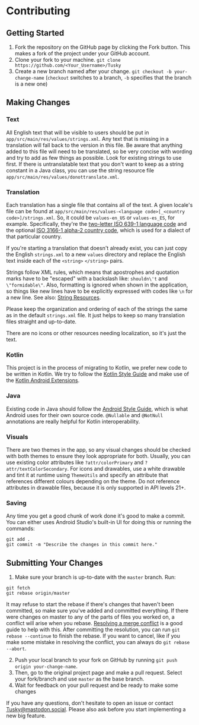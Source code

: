 # Contributing

## Getting Started
1. Fork the repository on the GitHub page by clicking the Fork button. This makes a fork of the project under your GitHub account.
2. Clone your fork to your machine. ```git clone https://github.com/<Your_Username>/Tusky```
3. Create a new branch named after your change. ```git checkout -b your-change-name``` (```checkout``` switches to a branch, ```-b``` specifies that the branch is a new one)

## Making Changes

### Text
All English text that will be visible to users should be put in ```app/src/main/res/values/strings.xml```. Any text that is missing in a translation will fall back to the version in this file. Be aware that anything added to this file will need to be translated, so be very concise with wording and try to add as few things as possible. Look for existing strings to use first. If there is untranslatable text that you don't want to keep as a string constant in a Java class, you can use the string resource file ```app/src/main/res/values/donottranslate.xml```.

### Translation
Each translation has a single file that contains all of the text. A given locale's file can be found at ```app/src/main/res/values-<language code>[_<country code>]/strings.xml```. So, it could be ```values-en_US``` or ```values-es_ES```, for example. Specifically, they're the [two-letter ISO 639-1 language code](https://en.wikipedia.org/wiki/List_of_ISO_639-1_codes) and the optional [ISO 3166-1 alpha-2 country code](https://en.wikipedia.org/wiki/ISO_3166-1_alpha-2), which is used for a dialect of that particular country.

If you're starting a translation that doesn't already exist, you can just copy the English ```strings.xml``` to a new ```values``` directory and replace the English text inside each of the ```<string>``` ```</string>``` pairs.

Strings follow XML rules, which means that apostrophes and quotation marks have to be "escaped" with a backslash like: ```shouldn\'t``` and ```\"formidable\"```. Also, formatting is ignored when shown in the application, so things like new lines have to be explicitly expressed with codes like ```\n``` for a new line. See also: [String Resources](https://developer.android.com/guide/topics/resources/string-resource.html#FormattingAndStyling).

Please keep the organization and ordering of each of the strings the same as in the default ```strings.xml``` file. It just helps to keep so many translation files straight and up-to-date.

There are no icons or other resources needing localization, so it's just the text.

### Kotlin
This project is in the process of migrating to Kotlin, we prefer new code to be written in Kotlin. We try to follow the [Kotlin Style Guide](https://android.github.io/kotlin-guides/style.html) and make use of the [Kotlin Android Extensions](https://kotlinlang.org/docs/tutorials/android-plugin.html).

### Java
Existing code in Java should follow the [Android Style Guide](https://source.android.com/source/code-style), which is what Android uses for their own source code. ```@Nullable``` and ```@NotNull``` annotations are really helpful for Kotlin interoperability.

### Visuals
There are two themes in the app, so any visual changes should be checked with both themes to ensure they look appropriate for both. Usually, you can use existing color attributes like ```?attr/colorPrimary``` and ```?attr/textColorSecondary```. For icons and drawables, use a white drawable and tint it at runtime using ```ThemeUtils``` and specify an attribute that references different colours depending on the theme. Do not reference attributes in drawable files, because it is only supported in API levels 21+.

### Saving
Any time you get a good chunk of work done it's good to make a commit. You can either uses Android Studio's built-in UI for doing this or running the commands:
```
git add .
git commit -m "Describe the changes in this commit here."
```

## Submitting Your Changes
1. Make sure your branch is up-to-date with the ```master``` branch. Run:
```
git fetch
git rebase origin/master
```
It may refuse to start the rebase if there's changes that haven't been committed, so make sure you've added and committed everything. If there were changes on master to any of the parts of files you worked on, a conflict will arise when you rebase. [Resolving a merge conflict](https://help.github.com/articles/resolving-a-merge-conflict-using-the-command-line) is a good guide to help with this. After committing the resolution, you can run ```git rebase --continue``` to finish the rebase. If you want to cancel, like if you make some mistake in resolving the conflict, you can always do ```git rebase --abort```.

2. Push your local branch to your fork on GitHub by running ```git push origin your-change-name```.
3. Then, go to the original project page and make a pull request. Select your fork/branch and use ```master``` as the base branch.
4. Wait for feedback on your pull request and be ready to make some changes

If you have any questions, don't hesitate to open an issue or contact [Tusky@mastodon.social](https://mastodon.social/@Tusky). Please also ask before you start implementing a new big feature.
